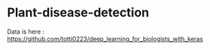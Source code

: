# Plant-disease-detection
Data is here : https://github.com/totti0223/deep_learning_for_biologists_with_keras
